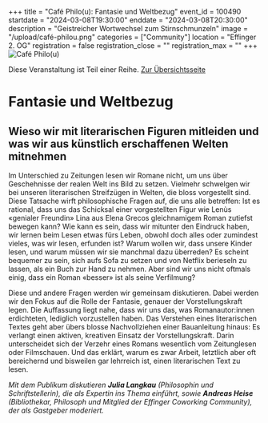 +++
title = "Café Philo(u): Fantasie und Weltbezug"
event_id = 100490
startdate = "2024-03-08T19:30:00"
enddate = "2024-03-08T20:30:00"
description = "Geistreicher Wortwechsel zum Stirnschmunzeln"
image = "/upload/café-philou.png"
categories = ["Community"]
location = "Effinger 2. OG"
registration = false
registration_close = ""
registration_max = ""
+++
![Café Philo(u)](/upload/café-philou.png)
       
Diese Veranstaltung ist Teil einer Reihe. [Zur Übersichtsseite](/cafephilou)

# Fantasie und Weltbezug
## Wieso wir mit literarischen Figuren mitleiden und was wir aus künstlich erschaffenen Welten mitnehmen

Im Unterschied zu Zeitungen lesen wir Romane nicht, um uns über Geschehnisse
der realen Welt ins Bild zu setzen. Vielmehr schwelgen wir bei unseren
literarischen Streifzügen in Welten, die bloss vorgestellt sind. Diese Tatsache
wirft philosophische Fragen auf, die uns alle betreffen: Ist es rational, dass uns
das Schicksal einer vorgestellten Figur wie Lenùs «genialer Freundin» Lina aus
Elena Grecos gleichnamigem Roman zutiefst bewegen kann? Wie kann es sein,
dass wir mitunter den Eindruck haben, wir lernen beim Lesen etwas fürs Leben,
obwohl doch alles oder zumindest vieles, was wir lesen, erfunden ist? Warum
wollen wir, dass unsere Kinder lesen, und warum müssen wir sie manchmal dazu
überreden? Es scheint bequemer zu sein, sich aufs Sofa zu setzen und von Netflix
berieseln zu lassen, als ein Buch zur Hand zu nehmen. Aber sind wir uns nicht
oftmals einig, dass ein Roman «besser» ist als seine Verfilmung?

Diese und andere Fragen werden wir gemeinsam diskutieren. Dabei werden wir
den Fokus auf die Rolle der Fantasie, genauer der Vorstellungskraft legen. Die
Auffassung liegt nahe, dass wir uns das, was Romanautor:innen erdichteten,
lediglich vorzustellen haben. Das Verstehen eines literarischen Textes geht aber
übers blosse Nachvollziehen einer Bauanleitung hinaus: Es verlangt einen
aktiven, kreativen Einsatz der Vorstellungskraft. Darin unterscheidet sich der
Verzehr eines Romans wesentlich vom Zeitunglesen oder Filmschauen. Und das
erklärt, warum es zwar Arbeit, letztlich aber oft bereichernd und bisweilen gar
lehrreich ist, einen literarischen Text zu lesen.

*Mit dem Publikum diskutieren **Julia Langkau** (Philosophin und Schriftstellerin), die
als Expertin ins Thema einführt, sowie **Andreas Heise** (Bibliothekar, Philosoph und
Mitglied der Effinger Coworking Community), der als Gastgeber moderiert.*
